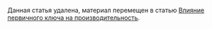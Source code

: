 Данная статья удалена, материал перемещен в статью [Влияние первичного ключа на производительность](../pk_scalability.md).